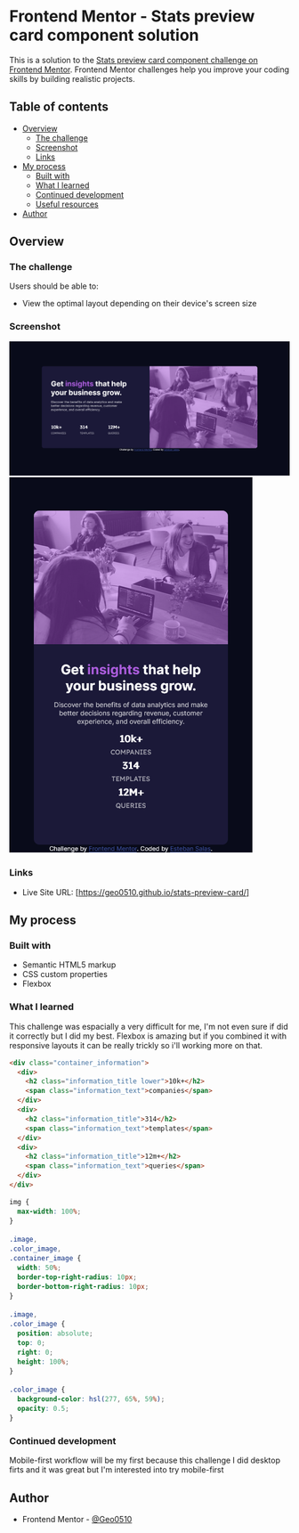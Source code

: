 # Frontend Mentor - Stats preview card component solution

This is a solution to the [Stats preview card component challenge on Frontend Mentor](https://www.frontendmentor.io/challenges/stats-preview-card-component-8JqbgoU62). Frontend Mentor challenges help you improve your coding skills by building realistic projects.

## Table of contents

- [Overview](#overview)
  - [The challenge](#the-challenge)
  - [Screenshot](#screenshot)
  - [Links](#links)
- [My process](#my-process)
  - [Built with](#built-with)
  - [What I learned](#what-i-learned)
  - [Continued development](#continued-development)
  - [Useful resources](#useful-resources)
- [Author](#author)

## Overview

### The challenge

Users should be able to:

- View the optimal layout depending on their device's screen size

### Screenshot

![](./images/Screenshot-desktop-Frontend-Mentor-Stats-preview-card%20component.png)
![](./images/Screenshot-mobile-Frontend-Mentor-Stats-preview-card%20component.png)

### Links

- Live Site URL: [https://geo0510.github.io/stats-preview-card/]

## My process

### Built with

- Semantic HTML5 markup
- CSS custom properties
- Flexbox

### What I learned

This challenge was espacially a very difficult for me, I'm not even sure if did it correctly but I did my best. Flexbox is amazing but if you combined it with responsive layouts it can be really trickly so i'll working more on that.

```html
<div class="container_information">
  <div>
    <h2 class="information_title lower">10k+</h2>
    <span class="information_text">companies</span>
  </div>
  <div>
    <h2 class="information_title">314</h2>
    <span class="information_text">templates</span>
  </div>
  <div>
    <h2 class="information_title">12m+</h2>
    <span class="information_text">queries</span>
  </div>
</div>
```

```css
img {
  max-width: 100%;
}

.image,
.color_image,
.container_image {
  width: 50%;
  border-top-right-radius: 10px;
  border-bottom-right-radius: 10px;
}

.image,
.color_image {
  position: absolute;
  top: 0;
  right: 0;
  height: 100%;
}

.color_image {
  background-color: hsl(277, 65%, 59%);
  opacity: 0.5;
}
```

### Continued development

Mobile-first workflow will be my first because this challenge I did desktop firts and it was great but I'm interested into try mobile-first

## Author

- Frontend Mentor - [@Geo0510](https://www.frontendmentor.io/profile/Geo0510)
